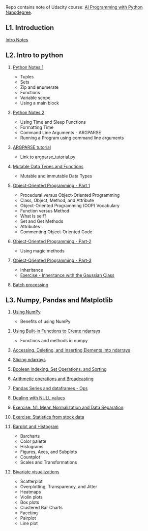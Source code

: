 Repo contains note of Udacity course: [AI Programming with Python Nanodegree](https://www.udacity.com/course/ai-programming-python-nanodegree--nd089).

## L1. Introduction
[Intro Notes](https://github.com/jeswingeorge/AI-programming-with-python/blob/main/L1%20AI%20prgrmming%20with%20Python/Note.md)

## L2. Intro to python

1. [Python Notes 1](https://github.com/jeswingeorge/AI-programming-with-python/blob/main/L2%20Intro%20to%20Python/Python%20Notes-1.md)
    - Tuples
    - Sets
    - Zip and enumerate
    - Functions
    - Variable scope
    - Using a main block

2. [Python Notes 2](https://github.com/jeswingeorge/AI-programming-with-python/blob/main/L2%20Intro%20to%20Python/Python%20Notes%20-%202.md)
    - Using Time and Sleep Functions
    - Formatting Time
    - Command Line Arguments - ARGPARSE
    - Running a Program using command line arguments

3. [ARGPARSE tutorial](https://github.com/jeswingeorge/AI-programming-with-python/blob/main/L2%20Intro%20to%20Python/argparse_module.md)
    - [Link to argparse_tutorial.py](https://github.com/jeswingeorge/AI-programming-with-python/blob/main/L2%20Intro%20to%20Python/argparse_tutorial.py)

4. [Mutable Data Types and Functions](https://github.com/jeswingeorge/AI-programming-with-python/blob/main/L2%20Intro%20to%20Python/mutable_data_types_fns.md)
    - Mutable and immutable Data Types

5. [Object-Oriented Programming - Part 1](https://github.com/jeswingeorge/AI-programming-with-python/blob/main/L2%20Intro%20to%20Python/Python%20-%20OOPs%20notes-1.md)
    - Procedural versus Object-Oriented Programming
    - Class, Object, Method, and Attribute
    - Object-Oriented Programming (OOP) Vocabulary
    - Function versus Method
    - What Is self?
    - Set and Get Methods
    - Attributes
    - Commenting Object-Oriented Code

6. [Object-Oriented Programming - Part-2](https://github.com/jeswingeorge/AI-programming-with-python/blob/main/L2%20Intro%20to%20Python/Python%20-%20OOPs%20notes-2.md)
    - Using magic methods

7. [Object-Oriented Programming - Part-3](https://github.com/jeswingeorge/AI-programming-with-python/blob/main/L2%20Intro%20to%20Python/Python%20-%20OOPs%20notes-3.md)
    - Inheritance
    - [Exercise - Inheritance with the Gaussian Class](https://nbviewer.org/github/jeswingeorge/AI-programming-with-python/blob/main/L2%20Intro%20to%20Python/Exercise-1/inheritance_probability_distribution.ipynb)

8. [Batch processing](https://github.com/jeswingeorge/AI-programming-with-python/blob/main/L2%20Intro%20to%20Python/Batch_processing.md)

## L3. Numpy, Pandas and Matplotlib

1. [Using NumPy](https://nbviewer.org/github/jeswingeorge/AI-programming-with-python/blob/main/L3%20Numpy%2C%20Pandas%20and%20Matplotlib/1.%20Using%20NumPy.ipynb)
    - Benefits of using NumPy

2. [Using Built-in Functions to Create ndarrays](https://nbviewer.org/github/jeswingeorge/AI-programming-with-python/blob/main/L3%20Numpy%2C%20Pandas%20and%20Matplotlib/2.%20Numpy-%20%20use%20built-in%20fns.ipynb)
    - Functions and methods in numpy

3. [Accessing, Deleting, and Inserting Elements Into ndarrays](https://nbviewer.org/github/jeswingeorge/AI-programming-with-python/blob/main/L3%20Numpy%2C%20Pandas%20and%20Matplotlib/3.%20Accessing-inserting.ipynb)

4. [Slicing ndarrays](https://nbviewer.org/github/jeswingeorge/AI-programming-with-python/blob/main/L3%20Numpy%2C%20Pandas%20and%20Matplotlib/4.%20Slicing%20ndarrays.ipynb)

5. [ Boolean Indexing, Set Operations, and Sorting](https://nbviewer.org/github/jeswingeorge/AI-programming-with-python/blob/main/L3%20Numpy%2C%20Pandas%20and%20Matplotlib/5.%20Boolean%20Indexing%2C%20Set%20Operations%2C%20and%20Sorting.ipynb)

6. [Arithmetic operations and Broadcasting](https://nbviewer.org/github/jeswingeorge/AI-programming-with-python/blob/main/L3%20Numpy%2C%20Pandas%20and%20Matplotlib/6.%20arithmetic_ops_broadcasting.ipynb)

7. [Pandas Series and dataframes - Ops](https://nbviewer.org/github/jeswingeorge/AI-programming-with-python/blob/main/L3%20Numpy%2C%20Pandas%20and%20Matplotlib/P1.%20pandas_series.ipynb)

8. [Dealing with NULL values](https://nbviewer.org/github/jeswingeorge/AI-programming-with-python/blob/main/L3%20Numpy%2C%20Pandas%20and%20Matplotlib/p2.dealing_NaNs.ipynb)

9. [Exercise: N1. Mean Normalization and Data Separation](https://nbviewer.org/github/jeswingeorge/AI-programming-with-python/blob/main/L3%20Numpy%2C%20Pandas%20and%20Matplotlib/Projects/N1.%20Mean%20Normalization%20and%20Data%20Separation.ipynb)

10. [Exercise: Statistics from stock data](https://nbviewer.org/github/jeswingeorge/AI-programming-with-python/blob/main/L3%20Numpy%2C%20Pandas%20and%20Matplotlib/Projects/P1.%20Statistics%20from%20Stock%20Data.ipynb)

11. [Barplot and Histogram](https://nbviewer.org/github/jeswingeorge/AI-programming-with-python/blob/main/L3%20Numpy%2C%20Pandas%20and%20Matplotlib/Matplotlib%20and%20seaborn/1.%20Barplot-Histogram.ipynb)
    - Barcharts
    - Color palette
    - Histograms
    - Figures, Axes, and Subplots
    - Countplot
    - Scales and Transformations

12. [Bivariate visualizations](https://nbviewer.org/github/jeswingeorge/AI-programming-with-python/blob/main/L3%20Numpy%2C%20Pandas%20and%20Matplotlib/Matplotlib%20and%20seaborn/2.%20visualization_part-2.ipynb)

    - Scatterplot
    - Overplotting, Transparency, and Jitter
    - Heatmaps
    - Violin plots
    - Box plots
    - Clustered Bar Charts
    - Faceting
    - Pairplot
    - Line plot





